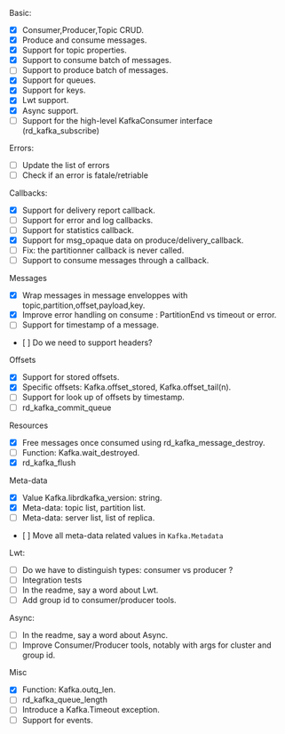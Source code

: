 Basic:
 - [x] Consumer,Producer,Topic CRUD.
 - [x] Produce and consume messages.
 - [x] Support for topic properties.
 - [x] Support to consume batch of messages.
 - [ ] Support to produce batch of messages.
 - [x] Support for queues.
 - [x] Support for keys.
 - [x] Lwt support.
 - [x] Async support.
 - [ ] Support for the high-level KafkaConsumer interface (rd_kafka_subscribe)

Errors:
 - [ ] Update the list of errors
 - [ ] Check if an error is fatale/retriable

Callbacks:
 - [x] Support for delivery report callback.
 - [ ] Support for error and log callbacks.
 - [ ] Support for statistics callback.
 - [x] Support for msg_opaque data on produce/delivery_callback.
 - [ ] Fix: the partitionner callback is never called.
 - [ ] Support to consume messages through a callback.

Messages
 - [x] Wrap messages in message enveloppes with topic,partition,offset,payload,key.
 - [x] Improve error handling on consume : PartitionEnd vs timeout or error.
 - [ ] Support for timestamp of a message.
 - [ ] Do we need to support headers?

Offsets
 - [x] Support for stored offsets.
 - [x] Specific offsets: Kafka.offset_stored, Kafka.offset_tail(n).
 - [ ] Support for look up of offsets by timestamp.
 - [ ] rd_kafka_commit_queue

Resources
 - [x] Free messages once consumed using rd_kafka_message_destroy.
 - [ ] Function: Kafka.wait_destroyed.
 - [x] rd_kafka_flush

Meta-data
 - [x] Value Kafka.librdkafka_version: string.
 - [x] Meta-data: topic list, partition list.
 - [ ] Meta-data: server list, list of replica.
 - [ ] Move all meta-data related values in `Kafka.Metadata`

Lwt:
 - [ ] Do we have to distinguish types: consumer vs producer ?
 - [ ] Integration tests
 - [ ] In the readme, say a word about Lwt.
 - [ ] Add group id to consumer/producer tools.

Async:
 - [ ] In the readme, say a word about Async.
 - [ ] Improve Consumer/Producer tools, notably with args for cluster and group id.

Misc
 - [x] Function: Kafka.outq_len.
 - [ ] rd_kafka_queue_length
 - [ ] Introduce a Kafka.Timeout exception.
 - [ ] Support for events.
